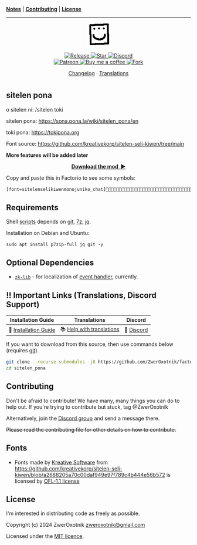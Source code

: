 **[Notes](#notes)** |
**[Contributing](#contributing)** |
**[License](#license)**

---

<p align="center">
  <img
    width="64"
    src="thumbnail.png"
    alt="sitelen pona"
  />
</p>

<p align="center">
  <a href="https://github.com/ZwerOxotnik/factorio-sitelen_pona/tags">
    <img src="https://img.shields.io/github/tag/ZwerOxotnik/factorio-sitelen_pona.svg?label=Release&color=FF5500" alt="Release">
  </a>
  <a href="https://github.com/ZwerOxotnik/factorio-sitelen_pona/stargazers">
    <img src="https://img.shields.io/github/stars/ZwerOxotnik/factorio-sitelen_pona.svg?label=Stars&color=F08125" alt="Star">
  </a>
  <a href="https://discord.gg/YyJVUCa">
    <img src="https://discordapp.com/api/guilds/480103519769067542/widget.png?style=shield" alt="Discord">
  <br/>
  <a href="https://www.patreon.com/ZwerOxotnik">
    <img src="https://ionicabizau.github.io/badges/patreon.svg" alt="Patreon">
  <a href="https://ko-fi.com/zweroxotnik">
    <img src="https://www.buymeacoffee.com/assets/img/guidelines/download-assets-sm-2.svg" height="20" alt="Buy me a coffee">
  <a href="http://github.com/ZwerOxotnik/factorio-sitelen_pona/fork">
    <img src="https://img.shields.io/github/forks/ZwerOxotnik/factorio-sitelen_pona.svg?label=Forks&color=7889DD" alt="Fork">
  </a>
</p>

<p align="center">
  <a href="changelog.txt">Changelog</a>
  ·
  <a href="https://crowdin.com/project/factorio-mods-localization">Translations</a>
</p>

<h1></h1>

<!-- Put your "fancy" image/video here -->
<!-- <img
  src=""
  align="right"
/> -->

sitelen pona
-----------------------

o sitelen ni: /sitelen toki

sitelen pona: https://sona.pona.la/wiki/sitelen_pona/en

toki pona: https://tokipona.org

Font source: https://github.com/kreativekorp/sitelen-seli-kiwen/tree/main

**More features will be added later**

<p align="center">
  <a href="https://mods.factorio.com/mod/sitelen_pona/downloads"><strong>Download the mod&nbsp;&nbsp;▶</strong></a>
</p>

Copy and paste this in Factorio to see some symbols:
```txt
[font=sitelenselikiwenmonojuniko_chat]󱤀󱤁󱤂󱤃󱤄󱤅󱤆󱤇󱤈󱤉󱤊󱤋󱤌󱤍󱤎󱤏󱤐󱤑󱤒󱤓󱤔󱤕󱤖󱤗󱤘󱤙󱤚󱤛󱤜󱤝󱤞󱤟󱤠󱤡󱤢󱤣󱤤󱤥󱤦󱤧󱤨󱤩󱤪󱤫󱤬󱤭󱤮󱤯 󱤰󱤱󱤲󱤳󱤴󱤵󱤶󱤷󱤸󱤹󱤺󱤻󱤼󱤽󱤾󱤿󱥀󱥁󱥂󱥃󱥄󱥅󱥆󱥇󱥈󱥉󱥊󱥋󱥌󱥍󱥎󱥏󱥐󱥑󱥒󱥓󱥔󱥕󱥖󱥗󱥘󱥙󱥚󱥛󱥜󱥝󱥞󱥟󱥠󱥡󱥢󱥣󱥤󱥥󱥦󱥧󱥨󱥩󱥪󱥫󱥬󱥭󱥮󱥯󱥰󱥱󱥲󱥳󱥴󱥵 󱥶󱥷󱥸󱥹󱥺󱥻󱥼󱥽󱥾󱥿󱦀󱦁󱦂󱦃󱦄󱦅󱦆󱦇󱦈󱦐󱦑󱦒󱦓󱦔󱦕󱦖󱦗󱦘󱦙󱦚󱦛󱦜󱦝󱦞󱦟󱦠󱦡󱦢󱦣󱱀󱱁󱱂󱱃󱱄󱱅󱱆󱱇󱱈󱱉󱱊󱱋󱱌󱱍󱱎󱱏󱱐󱱑󱱒󱱓󱱔󱱕󱱖󱱗󱱘󱱙󱱚󱱛󱱜󱱝󱱞 󱱟󱱠󱱡󱱢󱱣󱱤󱱥󱱦󱱰󱱱󱱾󱱿󿄐󿄑󿄒󿄓󿄔󿄕󿄖󿄗󿄘󿄙󿄜󿄝󿄞󿄟󿄠󿄡󿄢󿄣󿄤󿄥󿄦󿄧󿄰󿄱󿄶󿄷󿄸󿄹󿄺󿄻󿆀󿆁󿆂󿆃󿆠󿆡󿇀󿇠󿇰󿤀󿤁󿤂󿤃󿤄󿤅󿤆󿤇󿤈󿤉󿤊󿤋󿤌󿤍󿤎󿤏󿤐󿤑󿤒 󿤓󿤔󿤕󿤖󿤗󿤘󿤙󿤚󿤛󿤜󿤝󿤞󿤟󿤠󿤡󿤢󿤣󿤤󿤥󿤦󿤧󿤨󿤩󿤪󿤫󿤬󿤭󿤮󿤯󿤰󿤱󿤲󿤳󿤴󿤵󿤶󿤷󿤸󿤹󿤺󿤻󿤼󿤽󿤾󿤿󿥀󿥁󿥂󿥃󿥄󿥅󿥆󿥇󿥈󿥉󿥊󿥋󿥌󿥍󿥎󿥏󿥐󿥑󿥒󿥓󿥔󿥕󿥖󿥗󿥘 󿥙󿥚󿥛󿥜󿥝󿥞󿥟󿥠󿥡󿥢󿥣󿥤󿥥󿥦󿥧󿥨󿥩󿥪󿥫󿥬󿥭󿥮󿥯󿥰󿥱󿥲󿥳󿥴󿥵󿥶󿥷󿥸󿥹󿥺󿥻󿥼󿥽󿥾󿥿󿦀󿦁󿦂󿦃󿦄󿦅󿦆󿦇󿦈󿦉󿦊󿦋󿦌󿦍󿦎󿦏󿦐󿦑󿦒󿦓󿦔󿦕󿦖󿦗󿦘󿦙󿦚󿦛󿦜󿦝󿦞 󿦟󿦠󿦡󿦢󿦣󿦤󿦥󿦦󿦧󿦨󿦩󿦪󿦫󿦬󿦭󿦮󿦯󿦰󿦱󿦲󿦳󿦴󿦵󿦶󿦷󿦸󿦹󿦺󿦻󿦼󿦽󿦾󿦿󿧀󿧁󿧂󿧃󿧄󿧅󿧆󿧇󿧈󿧉󿧊󿧋󿧌󿧍󿧎󿧏󿧐󿧑󿧒󿧓󿧔󿧕󿧖󿧗󿧘󿧙󿧚󿧛󿧜󿧝󿧞󿧟󿧠󿧡󿧢󿧣󿧤 󿧥󿧦󿧧󿧨󿧩󿧪󿧫󿧬󿧭󿧮󿧯󿧰󿧱󿧲󿧳󿧴󿧵󿧶󿧷󿧸󿧹󿧺󿧻󿧼󿧽󿧾󿧿󿨀󿨁󿨂󿨃󿨄󿨅󿨆󿨇󿨈󿨉󿨊󿨋󿨌󿨍󿨎󿨏󿨐󿨑󿨒󿨓󿨔󿨕󿨖󿨗󿨘󿨙󿨚󿨛󿨜󿨝󿨞󿨟󿨠󿨡󿨢󿨣󿨤󿨥󿨦󿨧󿨨󿨩󿨪 󿨫󿨬󿨭󿨮󿨯󿨰󿨱󿨲󿨳󿨴󿨵󿨶󿨷󿨸󿨹󿨺󿨻󿨼󿨽󿨾󿨿󿩀󿩁󿩂󿩃󿩄󿩅󿩆󿩇󿩈󿩉󿩊󿩋󿩌󿩍󿩎󿩏󿩐󿩑󿩒󿩓󿩔󿩕󿩖󿩗󿩘󿩙󿩚󿩛󿩜󿩝󿩞󿩟󿩠󿩡󿩢󿩣󿩤󿩥󿩦󿩧󿩨󿩩󿩪󿩫󿩬󿩭󿩮󿩯󿩰 󿩱󿩲󿩳󿩴󿩵󿩶󿩷󿩸󿩹󿩺󿩻󿩼󿩽󿩾󿩿󿪀󿪁󿪂󿪃󿪄󿪅󿪆󿪇󿪈󿪉󿪊󿪋󿪌󿪍󿪎󿪏󿪐󿪑󿪒󿪓󿪔󿪕󿪖󿪗󿪘󿪙󿪚󿪛󿪜󿪝󿪞󿪟󿪠󿪡󿪢󿪣󿪤󿪥󿪦󿪧󿪨󿪩󿪪󿪫󿪬󿪭󿪮󿪯󿪰󿪱󿪲󿪳󿪴󿪵󿪶 󿪷󿪸󿪹󿪺󿪻󿪼󿪽󿪾󿪿󿫀󿫁󿫂󿫃󿫄󿫅󿫆󿫇󿫈󿫉󿫊󿫋󿫌󿫍󿫎󿫏󿫐󿫑󿫒󿫓󿫔󿫕󿫖󿫗󿫘󿫙󿫚󿫛󿫜󿫝󿫞󿫟󿫠󿫡󿫢󿫣󿫤󿫥󿫦󿫧󿫨󿫩󿫪󿫫󿫬󿫭󿫮󿫯󿫰󿫱󿫲󿫳󿫴󿫵󿫶󿫷󿫸󿫹󿫺󿫻󿫼 󿫽󿫾󿫿󿬀󿬁󿬂󿬃󿬄󿬅󿬆󿬇󿬈󿬉󿬊󿬋󿬌󿬍󿬎󿬏󿬐󿬑󿬒󿬓󿬔󿬕󿬖󿬗󿬘󿬙󿬚󿬛󿬜󿬝󿬞󿬟󿬠󿬡󿬢󿬣󿬤󿬥󿬦󿬧󿬨󿬩󿬪󿬫󿬬󿬭󿬮󿬯󿬰󿬱󿬲󿬳󿬴󿬵󿬶󿬷󿬸󿬹󿬺󿬻󿬼󿬽󿬾󿬿󿭀󿭁󿭂 󿭃󿭄󿭅󿭆󿭇󿭈󿭉󿭊󿭋󿭌󿭍󿭎󿭏󿭐󿭑󿭒󿭓󿭔󿭕󿭖󿭗󿭘󿭙󿭚󿭛󿭜󿭝󿭞󿭟󿭠󿭡󿭢󿭣󿭤󿭥󿭦󿭧󿭨󿭩󿭪󿭫󿭬󿭭󿭮󿭯󿭰󿭱󿭲󿭳󿭴󿭵󿭶󿭷󿭸󿭹󿭺󿭻󿭼󿭽󿭾󿭿󿮀󿮁󿮂󿮃󿮄󿮅󿮆󿮇󿮈 󿮉󿮊󿮋󿮌󿮍󿮎󿮏󿮐󿮑󿮒󿮓󿮔󿮕󿮖󿮗󿮘󿮙󿮚󿮛󿮜󿮝󿮞󿮟󿮠󿮡󿮢󿮣󿮤󿮥󿮦󿮧󿮨󿮩󿮪󿮫󿮬󿮭󿮮󿮯󿮰󿮱󿮲󿮳󿮴󿮵󿮶󿮷󿮸󿮹󿮺󿮻󿮼󿮽󿮾󿮿󿯀󿯁󿯂󿯃󿯄󿯅󿯆󿯇󿯈󿯉󿯊󿯋󿯌󿯍󿯎 󿯏󿯐󿯑󿯒󿯓󿯔󿯕󿯖󿯗󿯘󿯙󿯚󿯛󿯜󿯝󿯞󿯟󿯠󿯡󿯢󿯣󿯤󿯥󿯦󿯧󿯨󿯩󿯪󿯫󿯬󿯭󿯮󿯯󿯰󿯱󿯲󿯳󿯴󿯵󿯶󿯷󿯸󿯹󿯺󿯻󿯼󿯽󿯾󿯿󿴀󿴁󿴂󿴃󿴄󿴅󿴆󿴇󿴈󿴉󿴊󿴋󿴌󿴍󿴎󿴏󿴐󿴑󿴒󿴓󿴔 󿴕󿴖󿴗󿴘󿴙󿴚󿴛󿴜󿴝󿴞󿴟󿴠󿴡󿴢󿴣󿴤󿴥󿴦󿴧󿴨󿴩󿴰󿴱󿴲󿴳󿴴󿴵󿴶󿴷󿴸󿴹󿴺󿴻󿴼󿴽󿴾󿴿󿵀󿵁󿵂󿵃󿵄󿵅󿵆󿵇󿵈󿵉󿵊󿵋󿵌󿵍󿵎󿵏󿵐󿵑󿵒󿵓󿵔󿵕󿵖󿵗󿵘󿵙󿵚󿵛󿵜󿵝󿵞󿵟󿵠 󿵡󿵢󿵣󿵤󿵥󿵦󿵧󿵨󿵩󿵪󿵫󿵬󿵭󿵮󿵯󿵰󿵱󿵲󿵳󿵴󿵵󿵶󿵷󿵸󿵹󿵺󿵻󿵼󿵽󿵾󿵿󿶀󿶁󿶂󿶃󿶄󿶅󿶆󿶇󿶈󿶉󿶊󿶋󿶌󿶍󿶎󿶏󿶐󿶑󿶒󿶓󿶔󿶕󿶖󿶗󿶘󿶙󿶚󿶛󿶜󿶝󿶞󿶟󿶠󿶡󿶢󿶣󿶤󿶥󿶦 󿶧󿶨󿶩󿶪󿶫󿶬󿶭󿶮󿶯󿶰󿶱󿶲󿶳󿶴󿶵󿶶󿶷󿶸󿶹󿶺󿶻󿶼󿶽󿶾󿶿󿷀󿷁󿷂󿷃󿷄󿷅󿷆󿷇󿷈󿷉󿷊󿷋󿷌󿷍󿷎󿷏󿷖󿷗󿷘󿷙󿷚󿷛󿷜󿷝󿷞󿷟󿷠󿷡󿷢󿷣󿷤󿷥󿷦󿷧󿷨󿷩󿷪󿷫󿷬󿷭󿷮󿷯󿷰󿷱󿷲[/font]
```

Requirements
------------

Shell [scripts](./.scripts) depends on [git], [7z], [jq].

Installation on Debian and Ubuntu:

```shell
sudo apt install p7zip-full jq git -y
```

Optional Dependencies
---------------------

* <a href="github.com/ZwerOxotnik/zk-lib" target="_blank"><code>zk-lib</code></a> - for localization of [event handler](/control.lua), currently.

‼️ Important Links (Translations, Discord Support)
---------------------------------------------------------------

| Installation Guide | Translations | Discord |
| ------------------ | ------------ | ------- |
| 📖 [Installation Guide](https://wiki.factorio.com/index.php?title=Installing_Mods) | 📚 [Help with translations](https://crowdin.com/project/factorio-mods-localization) | 🦜 [Discord] |

If you want to download from this source, then use commands below (requires [git]).

```bash
git clone --recurse-submodules -j8 https://github.com/ZwerOxotnik/factorio-sitelen_pona sitelen_pona
cd sitelen_pona
```

Contributing
------------

Don't be afraid to contribute! We have many, many things you can do to help out. If you're trying to contribute but stuck, tag @ZwerOxotnik

Alternatively, join the [Discord group][Discord] and send a message there.

~~Please read the contributing file for other details on how to contribute.~~

Fonts
-----

* Fonts made by [Kreative Software](https://github.com/kreativekorp)
  from https://github.com/kreativekorp/sitelen-seli-kiwen/blob/a2688205a70c00daf949e97f789c4b444e56b572 is licensed by
  [OFL-1.1 license](https://github.com/kreativekorp/sitelen-seli-kiwen/blob/a2688205a70c00daf949e97f789c4b444e56b572/OFL.txt)

License
-------

I'm interested in distributing code as freely as possible.

Copyright (c) 2024 ZwerOxotnik <zweroxotnik@gmail.com>

Licensed under the [MIT licence](https://tldrlegal.com/license/mit-license).

[jq]: https://stedolan.github.io/jq/download/
[7z]: https://www.7-zip.org/download.html
[Discord]: https://discord.gg/YyJVUCa
[GitHub-page]: https://zweroxotnik.github.io/factorio-sitelen_pona/
[git]: https://git-scm.com/downloads
[factorio-mod-luacheck]: https://github.com/Roang-zero1/factorio-mod-luacheck
[EmmyLua-Annotations]: https://github.com/sumneko/lua-language-server/wiki/EmmyLua-Annotations
